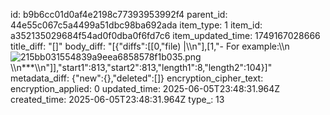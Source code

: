 id: b9b6cc01d0af4e2198c77393953992f4
parent_id: 44e55c067c5a4499a51dbc98ba692ada
item_type: 1
item_id: a352135029684f54ad0f0dba0f6fd7c6
item_updated_time: 1749167028666
title_diff: "[]"
body_diff: "[{\"diffs\":[[0,\"file) |\\\n\"],[1,\"- For example:\\\n ![215bb031554839a9eea6858578f1b035.png](:/76808521ba934925bda1825b1c55805c)\\\n***\\\n\"]],\"start1\":813,\"start2\":813,\"length1\":8,\"length2\":104}]"
metadata_diff: {"new":{},"deleted":[]}
encryption_cipher_text: 
encryption_applied: 0
updated_time: 2025-06-05T23:48:31.964Z
created_time: 2025-06-05T23:48:31.964Z
type_: 13